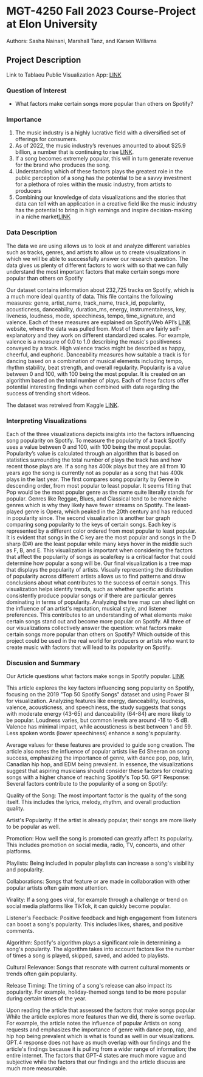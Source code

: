 # MGT-4250 Fall 2023 Course-Project at Elon University
Authors: Sasha Nainani, Marshall Tanz, and Karsen Williams

## Project Description
Link to Tablaeu Public Visualization App: [LINK](https://public.tableau.com/authoring/DVS_Final/Dashboard1#1)
### Question of Interest
- What factors make certain songs more popular than others on Spotify?

### Importance
1. The music industry is a highly lucrative field with a diversified set of offerings for consumers.
2. As of 2022, the music industry’s revenues amounted to about $25.9 billion, a number that is continuing to rise [LINK](https://www.ft.com/content/89b30d4b-cd30-4dea-a0e8-0a41f2ce802c).
3.  If a song becomes extremely popular, this will in turn generate revenue for the brand who produces the song.
4.  Understanding which of these factors plays the greatest role in the public perception of a song has the potential to be a savvy investment for a plethora of roles within the music industry, from artists to producers
5.  Combining our knowledge of data visualizations and the stories that data can tell with an application in a creative field like the music industry has the potential to bring in high earnings and inspire decision-making in a niche market[LINK](https://onlinelibrary.wiley.com/doi/10.1111/isj.12369?af=R)

### Data Description
The data we are using allows us to look at and analyze different variables such as tracks, genres, and artists to allow us to create visualizations in which we will be able to successfully answer our research question. The data gives us plenty of different factors to work with so that we can fully understand the most important factors that make certain songs more popular than others on Spotify

Our dataset contains information about 232,725 tracks on Spotify, which is a much more ideal quantity of data. This file contains the following measures: genre, artist_name, track_name, track_id, popularity, acousticness, danceability, duration_ms, energy, instrumentalness, key, liveness, loudness, mode, speechiness, tempo, time_signature, and valence. Each of these measures are explained on SpotifyWeb API’s [LINK](https://developer.spotify.com/documentation/web-api) website, where the data was pulled from. Most of them are fairly self-explanatory and they work on different standardized scales. For example, valence is a measure of 0.0 to 1.0 describing the music's positiveness conveyed by a track. High valence tracks might be described as happy, cheerful, and euphoric. Danceability measures how suitable a track is for dancing based on a combination of musical elements including tempo, rhythm stability, beat strength, and overall regularity. Popularity is a value between 0 and 100, with 100 being the most popular. It is created on an algorithm based on the total number of plays. Each of these factors offer potential interesting findings when combined with data regarding the success of trending short videos.

The dataset was retreived from Kaggle [LINK](https://www.kaggle.com/datasets/zaheenhamidani/ultimate-spotify-tracks-db). 

### Interpreting Visualizations
Each of the three visualizations depicts insights into the factors influencing song popularity on Spotify. To measure the popularity of a track Spotify uses a value between 0 and 100, with 100 being the most popular. Popularity’s value is calculated through an algorithm that is based on statistics surrounding the total number of plays the track has and how recent those plays are. If a song has 400k plays but they are all from 10 years ago the song is currently not as popular as a song that has 400k plays in the last year. The first compares song popularity by Genre in descending order, from most popular to least popular. It seems fitting that Pop would be the most popular genre as the name quite literally stands for popular. Genres like Reggae, Blues, and Classical tend to be more niche genres which is why they likely have fewer streams on Spotify. The least-played genre is Opera, which peaked in the 20th century and has reduced in popularity since.
The second visualization is another bar graph comparing song popularity to the keys of certain songs. Each key is represented by a different color ordered from most popular to least popular. It is evident that songs in the C key are the most popular and songs in the D sharp (D#) are the least popular while many keys hover in the middle such as F, B, and E. This visualization is important when considering the factors that affect the popularity of songs as scale/key is a critical factor that could determine how popular a song will be.
Our final visualization is a tree map that displays the popularity of artists. Visually representing the distribution of popularity across different artists allows us to find patterns and draw conclusions about what contributes to the success of certain songs. This visualization helps identify trends, such as whether specific artists consistently produce popular songs or if there are particular genres dominating in terms of popularity. Analyzing the tree map can shed light on the influence of an artist's reputation, musical style, and listener preferences.
This contributes to an understanding of what elements make certain songs stand out and become more popular on Spotify. All three of our visualizations collectively answer the question: what factors make certain songs more popular than others on Spotify? Which outside of this project could be used in the real world for producers or artists who want to create music with factors that will lead to its popularity on Spotify.

### Discusion and Summary 
Our Article questions what factors make songs in Spotify popular. [LINK](https://medium.com/@sunsunvirojsirasak/what-are-factors-that-make-song-in-spotify-popular-3cdcb3fb3a10)

This article explores the key factors influencing song popularity on Spotify, focusing on the 2019 "Top 50 Spotify Songs" dataset and using Power BI for visualization. Analyzing features like energy, danceability, loudness, valence, acousticness, and speechiness, the study suggests that songs with moderate energy (43-65) and danceability (64-84) are more likely to be popular. Loudness varies, but common levels are around -18 to -5 dB. Valence has minimal impact, while acousticness is best between 1 and 59. Less spoken words (lower speechiness) enhance a song's popularity.

Average values for these features are provided to guide song creation. The article also notes the influence of popular artists like Ed Sheeran on song success, emphasizing the importance of genre, with dance pop, pop, latin, Canadian hip hop, and EDM being prevalent. In essence, the visualizations suggest that aspiring musicians should consider these factors for creating songs with a higher chance of reaching Spotify's Top 50.
GPT Response:
Several factors contribute to the popularity of a song on Spotify:

Quality of the Song: The most important factor is the quality of the song itself. This includes the lyrics, melody, rhythm, and overall production quality.

Artist's Popularity: If the artist is already popular, their songs are more likely to be popular as well.

Promotion: How well the song is promoted can greatly affect its popularity. This includes promotion on social media, radio, TV, concerts, and other platforms.

Playlists: Being included in popular playlists can increase a song's visibility and popularity.

Collaborations: Songs that feature or are made in collaboration with other popular artists often gain more attention.

Virality: If a song goes viral, for example through a challenge or trend on social media platforms like TikTok, it can quickly become popular.

Listener's Feedback: Positive feedback and high engagement from listeners can boost a song's popularity. This includes likes, shares, and positive comments.

Algorithm: Spotify's algorithm plays a significant role in determining a song's popularity. The algorithm takes into account factors like the number of times a song is played, skipped, saved, and added to playlists.

Cultural Relevance: Songs that resonate with current cultural moments or trends often gain popularity.

Release Timing: The timing of a song's release can also impact its popularity. For example, holiday-themed songs tend to be more popular during certain times of the year.

Upon reading the article that assessed the factors that make songs popular 
While the article explores more features than we did, there is some overlap.
For example, the article notes the influence of popular Artists on song requests and emphasizes the importance of genre with dance pop, rap, and hip hop being prevalent which is what is found as well in our visualizations. 
GPT.4 response does not have as much overlap with our findings and the article's findings because it is pulling from a  wider range of information; the entire internet. The factors that GPT-4 states are much more vague and subjective while the factors that our findings and the article discuss are much more measurable.
